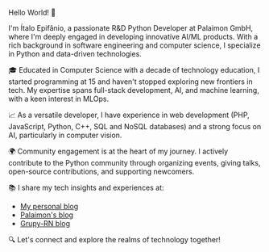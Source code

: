 Hello World! 👋

I'm Ítalo Epifânio, a passionate R&D Python Developer at Palaimon GmbH, where I'm deeply engaged in developing innovative AI/ML products. With a rich background in software engineering and computer science, I specialize in Python and data-driven technologies.

🎓 Educated in Computer Science with a decade of technology education, I started programming at 15 and haven't stopped exploring new frontiers in tech. My expertise spans full-stack development, AI, and machine learning, with a keen interest in MLOps.

📈 As a versatile developer, I have experience in web development (PHP, JavaScript, Python, C++, SQL and NoSQL databases) and a strong focus on AI, particularly in computer vision.

🌍 Community engagement is at the heart of my journey. I actively contribute to the Python community through organizing events, giving talks, open-source contributions, and supporting newcomers.

📚 I share my tech insights and experiences at:
- [My personal blog](itepifanio.github.io)
- [Palaimon's blog](itepifanio.github.io)
- [Grupy-RN blog](itepifanio.github.io)

🔍 Let's connect and explore the realms of technology together!
